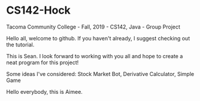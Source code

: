 # CS142-Hock
Tacoma Community College - Fall, 2019 - CS142, Java - Group Project

Hello all, welcome to github. 
If you haven't already, I suggest checking out the tutorial.

This is Sean. I look forward to working with you all and hope to create a neat program for this project!

Some ideas I've considered: Stock Market Bot, Derivative Calculator, Simple Game

Hello everybody, this is Aimee.
